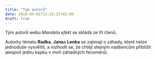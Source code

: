 ```yaml
---
title: "Tým autorů"
date: 2018-04-01T13:22:27+02:00
draft: true
---
```


Tým autorů webu *Mandela efekt* se skládá ze tří členů.

<!--more-->

Autorky tématu **Radka**, **Jana**a **Lenka** se zajímají o záhady, které nelze jednoduše vysvětlit, a rozhodli se, že chtějí stejným nadšencům přiblížit alespoň jednu kapku v moři záhadných fenoménů. 